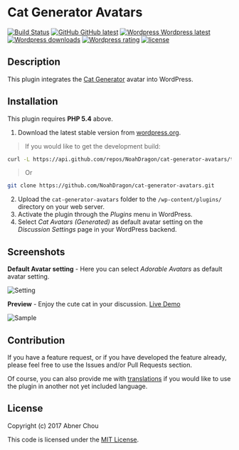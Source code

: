 # Cat Generator Avatars

[![Build Status](https://travis-ci.org/NoahDragon/cat-generator-avatars.svg?branch=master)](https://travis-ci.org/NoahDragon/cat-generator-avatars)
[![GitHub GitHub latest](https://img.shields.io/github/release/NoahDragon/cat-generator-avatars.svg)](https://github.com/NoahDragon/cat-generator-avatars/releases)
[![Wordpress  Wordpress latest](http://img.shields.io/wordpress/plugin/v/cat-generator-avatars.svg)](https://wordpress.org/plugins/cat-generator-avatars)
[![Wordpress downloads](http://img.shields.io/wordpress/plugin/dt/cat-generator-avatars.svg)](https://wordpress.org/plugins/cat-generator-avatars/)
[![Wordpress rating](http://img.shields.io/wordpress/plugin/r/cat-generator-avatars.svg)](https://wordpress.org/plugins/cat-generator-avatars/)
[![license](https://img.shields.io/github/license/NoahDragon/cat-generator-avatars.svg)](https://github.com/NoahDragon/cat-generator-avatars/blob/master/LICENSE)

## Description

This plugin integrates the [Cat Generator](http://www.peppercarrot.com/en/article391/cat-avatar-generator) avatar into WordPress.

## Installation

This plugin requires **PHP 5.4** above.

1. Download the latest stable version from [wordpress.org](https://wordpress.org/plugins/cat-generator-avatars/).
> If you would like to get the development build:
```bash
curl -L https://api.github.com/repos/NoahDragon/cat-generator-avatars/tarball > cat-generator-avatars.tar.gz
```
> Or
```bash
git clone https://github.com/NoahDragon/cat-generator-avatars.git
```
2. Upload the `cat-generator-avatars` folder to the `/wp-content/plugins/` directory on your web server.
3. Activate the plugin through the _Plugins_ menu in WordPress.
4. Select _Cat Avatars (Generated)_ as default avatar setting on the _Discussion Settings_ page in your WordPress backend.

## Screenshots

**Default Avatar setting** - Here you can select _Adorable Avatars_ as default avatar setting.

![Setting](resources/assets/screenshot-1.png)  

**Preview** - Enjoy the cute cat in your discussion. [Live Demo](http://legofan.cc/hello-world/#comments-title)

![Sample](resources/assets/screenshot-2.png)  


## Contribution

If you have a feature request, or if you have developed the feature already, please feel free to use the Issues and/or Pull Requests section.

Of course, you can also provide me with [translations](https://translate.wordpress.org/projects/wp-plugins/cat-generator-avatars) if you would like to use the plugin in another not yet included language.

## License

Copyright (c) 2017 Abner Chou

This code is licensed under the [MIT License](LICENSE).


